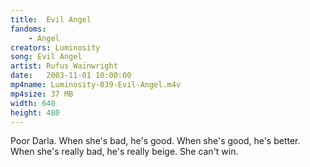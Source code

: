 ```yaml
---
title:  Evil Angel
fandoms:
    - Angel
creators: Luminosity
song: Evil Angel
artist: Rufus Wainwright
date:   2003-11-01 10:00:00
mp4name: Luminosity-039-Evil-Angel.m4v
mp4size: 37 MB
width: 640
height: 480
---
```


Poor Darla. When she's bad, he's good. When she's good, he's better. When she's really bad, he's really beige. She can't win.
  